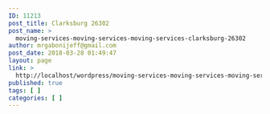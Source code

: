 ```yaml
---
ID: 11213
post_title: Clarksburg 26302
post_name: >
  moving-services-moving-services-moving-services-clarksburg-26302
author: mrgabonijeff@gmail.com
post_date: 2018-03-28 01:49:47
layout: page
link: >
  http://localhost/wordpress/moving-services-moving-services-moving-services-clarksburg-26302/
published: true
tags: [ ]
categories: [ ]
---
```

